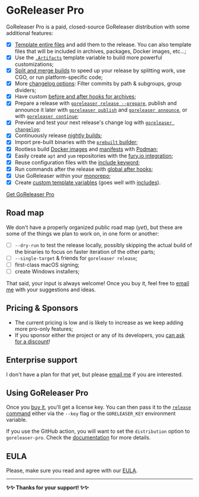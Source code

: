 # GoReleaser Pro

GoReleaser Pro is a paid, closed-source GoReleaser distribution with some
additional features:

- [x] [Template entire files](/customization/templatefiles) and add them to the
      release. You can also template files that will be included in archives,
      packages, Docker images, etc...;
- [x] Use the [`.Artifacts`](/customization/templates/#artifacts) template
      variable to build more powerful customizations;
- [x] [Split and merge builds](/customization/partial) to speed up your release
      by splitting work, use CGO, or run platform-specific code;
- [x] More [changelog options](/customization/changelog): Filter commits by path
      & subgroups, group dividers;
- [x] Have custom [before and after hooks for archives](/customization/archive/);
- [x] Prepare a release with
      [`goreleaser release --prepare`](/cmd/goreleaser_release/), publish and
      announce it later with
      [`goreleaser publish`](/cmd/goreleaser_publish/) and
      [`goreleaser announce`](/cmd/goreleaser_announce/), or with
      [`goreleaser continue`](/cmd/goreleaser_continue/);
- [x] Preview and test your next release's change log with
      [`goreleaser changelog`](/cmd/goreleaser_changelog/);
- [x] Continuously release [nightly builds](/customization/nightlies/);
- [x] Import pre-built binaries with the
      [`prebuilt` builder](/customization/build/#import-pre-built-binaries);
- [x] Rootless build [Docker images](/customization/docker/#podman) and
      [manifests](/customization/docker_manifest/#podman) with
      [Podman](https://podman.io);
- [x] Easily create `apt` and `yum` repositories with the
      [fury.io integration](/customization/fury/);
- [x] Reuse configuration files with the
      [include keyword](/customization/includes/);
- [x] Run commands after the release with
      [global after hooks](/customization/hooks/);
- [x] Use GoReleaser within your [monorepo](/customization/monorepo/);
- [x] Create
      [custom template variables](/customization/templates/#custom-variables)
      (goes well with [includes](/customization/includes/)).

<script src="https://gumroad.com/js/gumroad.js"></script>

<a class="gumroad-button" href="https://gumroad.com/l/CadfZ" target="_blank">Get GoReleaser Pro</a>

## Road map

We don't have a properly organized public road map (_yet_), but these are some
of the things we plan to work on, in one form or another:

- [ ] `--dry-run` to test the release locally, possibly skipping the actual
      build of the binaries to focus on faster iteration of the other parts;
- [ ] `--single-target` & friends for `goreleaser release`;
- [ ] first-class macOS signing;
- [ ] create Windows installers;

That said, your input is always welcome!
Once you buy it, feel free to
[email me](mailto:carlos@becker.software?subject=GoReleaser%20Feature%20Suggestion)
with your suggestions and ideas.

## Pricing & Sponsors

- The current pricing is low and is likely to increase as we keep adding more
  pro-only features;
- If you sponsor either the project or any of its developers, you [can ask for a
  discount](mailto:carlos@becker.software?subject=GoReleaser%20Coupon%20Request)!

## Enterprise support

I don't have a plan for that yet, but please [email
me](mailto:carlos@becker.software?subject=GoReleaser%20Enterprise%20Support) if
you are interested.

## Using GoReleaser Pro

Once you [buy it](https://gum.co/goreleaser), you'll get a license key. You can
then pass it to the [`release` command](/cmd/goreleaser_release/) either via the
`--key` flag or the `GORELEASER_KEY` environment variable.

If you use the GitHub action, you will want to set the `distribution` option to
`goreleaser-pro`. Check the [documentation](/ci/actions/) for more details.

## EULA

Please, make sure you read and agree with our [EULA](/eula).

---

**✨✨ Thanks for your support! ✨✨**
